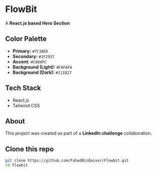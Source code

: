 # FlowBit

A **React.js based Hero Section**

## Color Palette

- **Primary:** `#7C3AED`
- **Secondary:** `#1F2937`
- **Accent:** `#C084FC`
- **Background (Light):** `#FAFAFA`
- **Background (Dark):** `#111827`

## Tech Stack

- React.js
- Tailwind CSS

## About

This project was created as part of a **LinkedIn challenge** collaboration.

## Clone this repo

```bash
git clone https://github.com/FahadBinQaiser/Flowbit.git
cd flowbit
```

